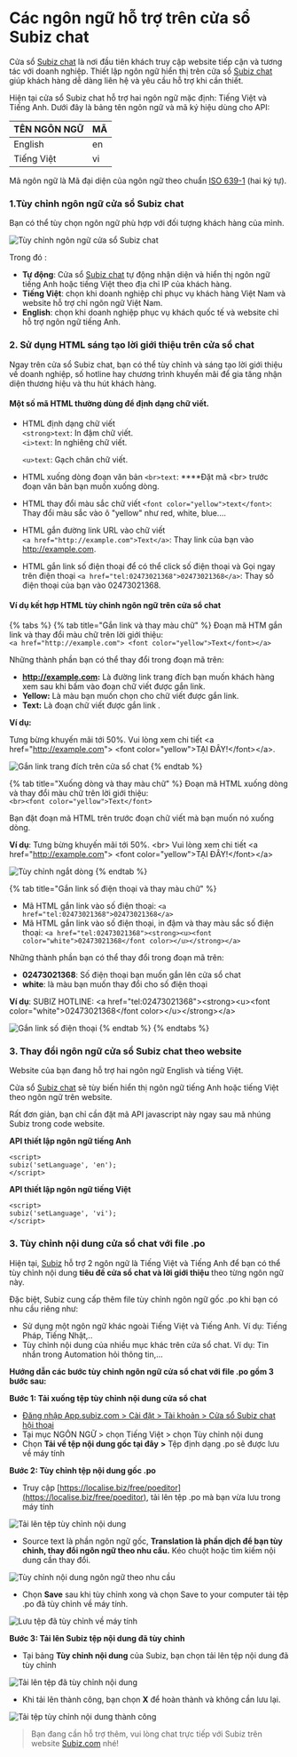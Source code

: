 # Các ngôn ngữ hỗ trợ trên cửa sổ Subiz chat

Cửa sổ [Subiz chat](https://subiz.com/vi/live-chat.html) là nơi đầu tiên khách truy cập website tiếp cận và tương tác với doanh nghiệp. Thiết lập ngôn ngữ hiển thị trên cửa sổ [Subiz chat](https://subiz.com/vi/live-chat.html) giúp khách hàng dễ dàng liên hệ và yêu cầu hỗ trợ khi cần thiết.

Hiện tại cửa sổ Subiz chat hỗ trợ hai ngôn ngữ mặc định: Tiếng Việt và Tiếng Anh. Dưới đây là bảng tên ngôn ngữ và mã ký hiệu dùng cho API:

| **TÊN NGÔN NGỮ** | **MÃ** |
| :--- | :--- |
| English | en |
| Tiếng Việt | vi |

Mã ngôn ngữ là Mã đại diện của ngôn ngữ theo chuẩn [ISO 639-1](https://en.wikipedia.org/wiki/ISO_639-1) \(hai ký tự\).

### **1.Tùy chỉnh ngôn ngữ cửa sổ Subiz chat**

Bạn có thể tùy chọn ngôn ngữ phù hợp với đối tượng khách hàng của mình.  


![T&#xF9;y ch&#x1EC9;nh ng&#xF4;n ng&#x1EEF; c&#x1EED;a s&#x1ED5; Subiz chat](../../../.gitbook/assets/ngon-ngu.jpg)

Trong đó :

* **Tự động**: Cửa sổ [Subiz chat](https://subiz.com/vi/live-chat.html) tự động nhận diện và hiển thị ngôn ngữ tiếng Anh hoặc tiếng Việt theo địa chỉ IP của khách hàng.
* **Tiếng Việt**: chọn khi doanh nghiệp chỉ phục vụ khách hàng Việt Nam và website hỗ trợ chỉ ngôn ngữ Việt Nam.
* **English**: chọn khi doanh nghiệp phục vụ khách quốc tế và website chỉ hỗ trợ ngôn ngữ tiếng Anh.

### 2. Sử dụng HTML sáng tạo lời giới thiệu trên cửa sổ chat

Ngay trên cửa sổ Subiz chat, bạn có thể tùy chỉnh và sáng tạo lời giới thiệu về doanh nghiệp, số hotline hay chương trình khuyến mãi để gia tăng nhận diện thương hiệu và thu hút khách hàng.

#### **Một số mã HTML thường dùng để định dạng chữ viết.**

* HTML định dạng chữ viết  
  `<strong>text`: In đậm chữ viết.   
  `<i>text`: In nghiêng chữ viết.

  `<u>text`: Gạch chân chữ viết.  

* HTML xuống dòng đoạn văn bản `<br>text`: ****Đặt mã &lt;br&gt; trước đoạn văn bản bạn muốn xuống dòng. 
* HTML thay đổi màu sắc chữ viết `<font color="yellow">text</font>`: Thay đổi màu sắc vào ô "yellow" như red, white, blue.... 
* HTML gắn đường link URL vào chữ viết  
  `<a href="http://example.com">Text</a>`: Thay link của bạn vào  http://example.com.

* HTML gắn link số điện thoại để có thể click số điện thoại và Gọi ngay trên điện thoại `<a href="tel:02473021368">02473021368</a>`: Thay số điện thoại của bạn vào 02473021368. 

#### **Ví dụ kết hợp HTML tùy chỉnh ngôn ngữ trên cửa sổ chat**

{% tabs %}
{% tab title="Gắn link  và thay màu chữ" %}
Đoạn mã HTM gắn link và thay đổi màu chữ trên lời giới thiệu:  
`<a href="http://example.com"> <font color="yellow">Text</font></a>`

Những thành phần bạn có thể thay đổi trong đoạn mã trên:

* **http://example.com:** Là đường link trang đích bạn muốn khách hàng xem sau khi bấm vào đoạn chữ viết được gắn link.
* **Yellow:** Là màu bạn muốn chọn cho chữ viết được gắn link.
* **Text:** Là đoạn chữ viết được gắn link .

**Ví dụ:**  Tưng bừng khuyến mãi tới 50%. Vui lòng xem chi tiết  &lt;a href="http://example.com"&gt; &lt;font color="yellow"&gt;TẠI ĐÂY!&lt;/font&gt;&lt;/a&gt;.

![G&#x1EAF;n link trang &#x111;&#xED;ch tr&#xEA;n c&#x1EED;a s&#x1ED5; chat](../../../.gitbook/assets/1.-gan-link.jpg)
{% endtab %}

{% tab title="Xuống dòng và thay màu chữ" %}
Đoạn mã HTML xuống dòng và thay đổi màu chữ trên lời giới thiệu:  
`<br><font color="yellow">Text</font>`

Bạn đặt đoạn mã HTML trên trước đoạn chữ viết  mà bạn muốn nó xuống dòng.

**Ví dụ**: Tưng bừng khuyến mãi tới 50%. &lt;br&gt; Vui lòng xem chi tiết  &lt;a href="http://example.com"&gt; &lt;font color="yellow"&gt;TẠI ĐÂY!&lt;/font&gt;&lt;/a&gt;

![T&#xF9;y ch&#x1EC9;nh ng&#x1EAF;t d&#xF2;ng](../../../.gitbook/assets/2.-copy-xuong-dong.jpg)
{% endtab %}

{% tab title="Gắn link số điện thoại và thay màu chữ" %}
* Mã HTML gắn link vào số điện thoại: `<a href="tel:02473021368">02473021368</a>`
* Mã HTML gắn link vào số điện thoại, in đậm và thay màu sắc số điện thoại: `<a href="tel:02473021368"><strong><u><font color="white">02473021368</font color></u></strong></a>`

Những thành phần bạn có thể thay đổi trong đoạn mã trên:

* **02473021368**: Số điện thoại bạn muốn gắn lên cửa sổ chat 
* **white**: là màu bạn muốn thay đổi cho số điện thoại 

**Ví dụ**: SUBIZ HOTLINE: &lt;a href="tel:02473021368"&gt;&lt;strong&gt;&lt;u&gt;&lt;font color="white"&gt;02473021368&lt;/font color&gt;&lt;/u&gt;&lt;/strong&gt;&lt;/a&gt;

![G&#x1EAF;n link s&#x1ED1; &#x111;i&#x1EC7;n tho&#x1EA1;i](../../../.gitbook/assets/3.-copy-phone-link.jpg)
{% endtab %}
{% endtabs %}

### **3. Thay đổi ngôn ngữ cửa sổ Subiz chat theo website**

Website của bạn đang hỗ trợ hai ngôn ngữ English và tiếng Việt.

Cửa sổ [Subiz chat](https://subiz.com/vi/live-chat.html) sẽ tùy biến hiển thị ngôn ngữ tiếng Anh hoặc tiếng Việt theo ngôn ngữ trên website.

Rất đơn giản, bạn chỉ cần đặt mã API javascript này ngay sau mã nhúng Subiz trong code website.

**API thiết lập ngôn ngữ tiếng Anh**

```text
<script>
subiz('setLanguage', 'en');
</script>
```

**API thiết lập ngôn ngữ tiếng Việt**

```text
<script>
subiz('setLanguage', 'vi');
</script>
```

### 3. Tùy chỉnh nội dung cửa sổ chat với file .po

Hiện tại, [Subiz](https://subiz.com/vi/) hỗ trợ 2 ngôn ngữ là Tiếng Việt và Tiếng Anh để bạn có thể tùy chỉnh nội dung **tiêu đề cửa sổ chat và lời giới thiệu** theo từng ngôn ngữ này.

Đặc biệt,  Subiz cung cấp thêm file tùy chỉnh ngôn ngữ gốc .po khi bạn có nhu cầu riêng như:

* Sử dụng một ngôn ngữ khác ngoài Tiếng Việt và Tiếng Anh. Ví dụ: Tiếng Pháp, Tiếng Nhật,..
* Tùy chỉnh nội dung của nhiều mục khác trên cửa sổ chat. Ví dụ: Tin nhắn trong Automation hỏi thông tin,...

**Hướng dẫn các bước tùy chỉnh ngôn ngữ cửa sổ chat với file .po gồm 3 bước sau:**

**Bước 1: Tải xuống tệp tùy chỉnh nội dung cửa sổ chat**

* [Đăng nhập App.subiz.com &gt; Cài đặt &gt; Tài khoản &gt; Cửa sổ Subiz chat hội thoại ](https://app.subiz.com/settings/widget-setting)
* Tại mục NGÔN NGỮ &gt; chọn Tiếng Việt &gt; chọn Tùy chỉnh nội dung
* Chọn **Tải về tệp nội dung gốc tại đây** **&gt;** Tệp định dạng .po sẽ được lưu về máy tính

**Bước 2: Tùy chỉnh tệp nội dung gốc .po**

*  Truy cập [https://localise.biz/free/poeditor](https://localise.biz/free/poeditor), tải lên tệp .po mà bạn vừa lưu trong máy tính

![T&#x1EA3;i l&#xEA;n t&#x1EC7;p t&#xF9;y ch&#x1EC9;nh n&#x1ED9;i dung](../../../.gitbook/assets/4.-tai-len-po.jpg)

* Source text là phần ngôn ngữ gốc, **Translation là phần dịch để bạn tùy chỉnh, thay đổi ngôn ngữ theo nhu cầu.** Kéo chuột hoặc tìm kiếm nội dung cần thay đổi.

![T&#xF9;y ch&#x1EC9;nh n&#x1ED9;i dung ng&#xF4;n ng&#x1EEF; theo nhu c&#x1EA7;u](../../../.gitbook/assets/5.-dich.jpg)

* Chọn **Save** sau khi tùy chỉnh xong và chọn Save to your computer tải tệp .po đã tùy chỉnh về máy tính.

![L&#x1B0;u t&#x1EC7;p &#x111;&#xE3; t&#xF9;y ch&#x1EC9;nh v&#x1EC1; m&#xE1;y t&#xED;nh](../../../.gitbook/assets/6.-luu-ve-may.jpg)

**Bước 3: Tải lên Subiz tệp nội dung đã tùy chỉnh** 

* Tại bảng **Tùy chỉnh nội dung** của Subiz, bạn chọn tải lên tệp nội dung đã tùy chỉnh

![T&#x1EA3;i l&#xEA;n t&#x1EC7;p &#x111;&#xE3; t&#xF9;y ch&#x1EC9;nh n&#x1ED9;i dung](../../../.gitbook/assets/3.-copy.jpg)

* Khi tải lên thành công, bạn chọn **X** để hoàn thành và không cần lưu lại.

![T&#x1EA3;i t&#x1EC7;p t&#xF9;y ch&#x1EC9;nh n&#x1ED9;i dung th&#xE0;nh c&#xF4;ng](../../../.gitbook/assets/4-copy.jpg)

> Bạn đang cần hỗ trợ thêm, vui lòng chat trực tiếp với Subiz trên website [Subiz.com](https://subiz.com/vi/feature.html) nhé!















